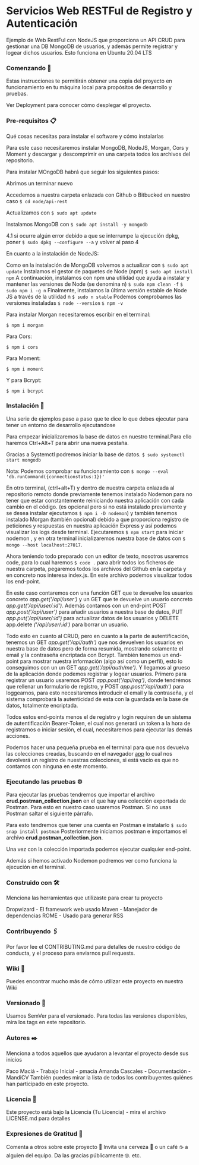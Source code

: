 # Servicios Web RESTFul de Registro y Autenticación
Ejemplo de Web RestFul con NodeJS que proporciona un API CRUD para gestionar una DB MongoDB de usuarios, y además permite registrar y logear dichos usuarios. Esto funciona en Ubuntu 20.04 LTS

### Comenzando 🚀

Estas instrucciones te permitirán obtener una copia del proyecto en funcionamiento en tu máquina local para propósitos de desarrollo y pruebas.

Ver Deployment para conocer cómo desplegar el proyecto.

### Pre-requisitos 📋

Qué cosas necesitas para instalar el software y cómo instalarlas

Para este caso necesitaremos instalar MongoDB, NodeJS, Morgan, Cors y Moment y descargar y descomprimir en una carpeta todos los archivos del repositorio.

Para instalar MOngoDB habrá que seguir los siguientes pasos:

Abrimos un terminar nuevo

Accedemos a nuestra carpeta enlazada con Github o Bitbucked en nuestro caso `$ cd node/api-rest`

Actualizamos con `$ sudo apt update`

Instalamos MongoDB con `$ sudo apt install -y mongodb`

4.1 si ocurre algún error debido a que se interrumpe la ejecución dpkg, poner `$ sudo dpkg --configure --a` y volver al paso 4

En cuanto a la instalación de NodeJS:

Como en la instalación de MongoDB volvemos a actualizar con `$ sudo apt update`
Instalamos el gestor de paquetes de Node (npm) `$ sudo apt install npm`
A continuación, instalamos con npm una utilidad que ayuda a instalar y mantener las versiones de Node (se denomina n) `$ sudo npm clean -f` `$ sudo npm i -g n`
Finalmente, instalamos la última versión estable de Node JS a través de la utilidad n `$ sudo n stable`
Podemos comprobamos las versiones instaladas `$ node --version` `$ npm -v`

Para instalar Morgan necesitaremos escribir en el terminal:

`$ npm i morgan`

Para Cors:

`$ npm i cors`

Para Moment:

`$ npm i moment`

Y para Bcrypt:

`$ npm i bcrypt`

### Instalación 🔧

Una serie de ejemplos paso a paso que te dice lo que debes ejecutar para tener un entorno de desarrollo ejecutandose

Para empezar inicializaremos la base de datos en nuestro terminal.Para ello haremos Ctrl+Alt+T para abrir una nueva pestaña.

Gracias a Systemctl podremos iniciar la base de datos. `$ sudo systemctl start mongodb`

Nota: Podemos comprobar su funcionamiento con `$ mongo --eval 'db.runCommand({connectionstatus:1})'`

En otro terminal, (ctrl+alt+T) y dentro de nuestra carpeta enlazada al repositorio remoto donde previamente tenemos instalado Nodemon para no tener que estar constantemente reiniciando nuestra aplicación con cada cambio en el código. (es opcional pero si no está instalado previamente y se desea instalar ejecutamos `$ npm i -D nodemon`) y también tenemos instalado Morgan (también opcional) debido a que proporciona registro de peticiones y respuestas en nuestra aplicación Express y así podemos visualizar los logs desde terminal. Ejecutaremos `$ npm start` para iniciar nodemon , y en otra terminal inicializaremos nuestra base de datos con `$ mongo --host localhost:27017`.

Ahora teniendo todo preparado con un editor de texto, nosotros usaremos code, para lo cual haremos `$ code .` para abrir todos los ficheros de nuestra carpeta, pegaremos todos los archivos del Github en la carpeta y en concreto nos interesa index.js. En este archivo podemos visualizar todos los end-point. 

En este caso contaremos con una función  GET que te devuelve los usuarios concreto *app.get('/api/user')* y un GET que te devuelve un usuario concreto *app.get('/api/user/:id')*. Además contamos con un end-pint POST *app.post('/api/user')* para añadir usuarios a nuestra base de datos, PUT *app.put('/api/user/:id')* para actualizar datos de los usuarios y DELETE app.delete *('/api/user/:id')* para borrar un usuario. 

Todo esto en cuanto al CRUD, pero en cuanto a la parte de autentificación, tenemos un GET *app.get('/api/auth')* que nos devuelven los usuarios en nuestra base de datos pero de forma resumida, mostrando solamente el email y la contraseña encriptada con Bcrypt. También tenemos un end-point para mostrar nuestra información (algo así como un perfil), esto lo conseguimos con un un GET *app.get('/api/auth/me')*. Y llegamos al grueso de la aplicación donde podemos registrar y logear usuarios. Primero para registrar un usuario usaremos POST *app.post('/api/reg')*, donde tendrémos que rellenar un formulario de registro, y  POST *app.post('/api/auth')* para loggearnos, para esto necesitaremos introducir el email y la contraseña, y el sistema comprobará la autenticidad de esta con la guardada en la base de datos, totalmente encriptada.

Todos estos end-points menos el de registro y login requiren de un sistema de autentificación Bearer-Token, el cual nos generará un token a la hora de registrarnos o iniciar sesión, el cual, necesitaremos para ejecutar las demás acciones.

Podemos hacer una pequeña prueba en el terminal para que nos devuelva las colecciones creadas, buscando en el navegador [app](http://localhost:3000/api) lo cual nos devolverá un registro de nuestras colecciones, si está vacio es que no contamos con ninguna en este momento.

### Ejecutando las pruebas ⚙️
Para ejecutar las pruebas tendremos que importar el archivo **crud.postman_collection.json** en el que hay una colección exportada de Postman. Para esto en nuestro caso usaremos Postman. Si no usas Postman saltar el siguiente párrafo.

Para esto tendremos que tener una cuenta en Postman e instalarlo `$ sudo snap install postman` Posteriormente iniciamos postman e importamos el archivo **crud.postman_collection.json**.

Una vez con la colección importada podemos ejecutar cualquier end-point.

Además si hemos activado Nodemon podremos ver como funciona la ejecución en el terminal.

### Construido con 🛠️
Menciona las herramientas que utilizaste para crear tu proyecto

Dropwizard - El framework web usado
Maven - Manejador de dependencias
ROME - Usado para generar RSS

### Contribuyendo 🖇️
Por favor lee el CONTRIBUTING.md para detalles de nuestro código de conducta, y el proceso para enviarnos pull requests.

### Wiki 📖
Puedes encontrar mucho más de cómo utilizar este proyecto en nuestra Wiki

### Versionado 📌
Usamos SemVer para el versionado. Para todas las versiones disponibles, mira los tags en este repositorio.

### Autores ✒️
Menciona a todos aquellos que ayudaron a levantar el proyecto desde sus inicios

Paco Maciá - Trabajo Inicial - pmacia
Amanda Cascales - Documentación - MandiCV
También puedes mirar la lista de todos los contribuyentes quiénes han participado en este proyecto.

### Licencia 📄
Este proyecto está bajo la Licencia (Tu Licencia) - mira el archivo LICENSE.md para detalles

### Expresiones de Gratitud 🎁
Comenta a otros sobre este proyecto 📢
Invita una cerveza 🍺 o un café ☕ a alguien del equipo.
Da las gracias públicamente 🤓.
etc.
